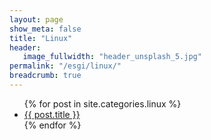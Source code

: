 ```yaml
---
layout: page
show_meta: false
title: "Linux"
header:
   image_fullwidth: "header_unsplash_5.jpg"
permalink: "/esgi/linux/"
breadcrumb: true
---
```

<ul>
    {% for post in site.categories.linux %}
    <li><a href="{{ site.url }}{{ post.url }}">{{ post.title }}</a></li>
    {% endfor %}
</ul>
